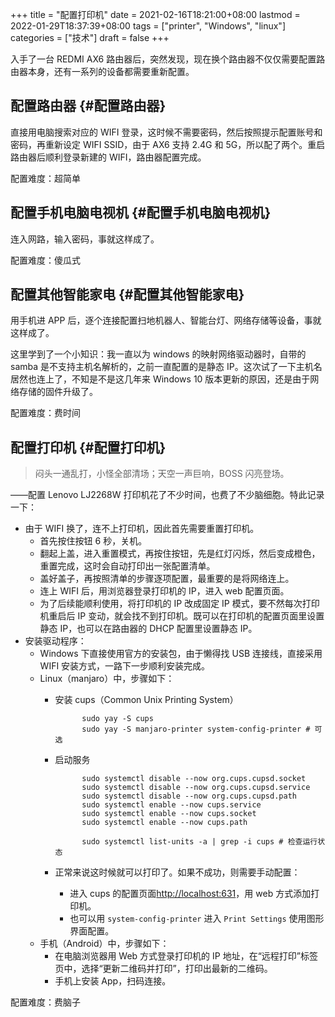 +++
title = "配置打印机"
date = 2021-02-16T18:21:00+08:00
lastmod = 2022-01-29T18:37:39+08:00
tags = ["printer", "Windows", "linux"]
categories = ["技术"]
draft = false
+++

入手了一台 REDMI AX6 路由器后，突然发现，现在换个路由器不仅仅需要配置路由器本身，还有一系列的设备都需要重新配置。 <br/>

<!--more-->


## 配置路由器 {#配置路由器}

直接用电脑搜索对应的 WIFI 登录，这时候不需要密码，然后按照提示配置账号和密码，再重新设定 WIFI SSID，由于 AX6 支持 2.4G 和 5G，所以配了两个。重启路由器后顺利登录新建的 WIFI，路由器配置完成。 <br/>

配置难度：超简单 <br/>


## 配置手机电脑电视机 {#配置手机电脑电视机}

连入网路，输入密码，事就这样成了。 <br/>

配置难度：傻瓜式 <br/>


## 配置其他智能家电 {#配置其他智能家电}

用手机进 APP 后，逐个连接配置扫地机器人、智能台灯、网络存储等设备，事就这样成了。 <br/>

这里学到了一个小知识：我一直以为 windows 的映射网络驱动器时，自带的 samba 是不支持主机名解析的，之前一直配置的是静态 IP。这次试了一下主机名居然也连上了，不知是不是这几年来 Windows 10 版本更新的原因，还是由于网络存储的固件升级了。 <br/>

配置难度：费时间 <br/>


## 配置打印机 {#配置打印机}

> 闷头一通乱打，小怪全部清场；天空一声巨响，BOSS 闪亮登场。 <br/>

——配置 Lenovo LJ2268W 打印机花了不少时间，也费了不少脑细胞。特此记录一下： <br/>

-   由于 WIFI 换了，连不上打印机，因此首先需要重置打印机。 <br/>
    -   首先按住按钮 6 秒，关机。 <br/>
    -   翻起上盖，进入重置模式，再按住按钮，先是红灯闪烁，然后变成橙色，重置完成，这时会自动打印出一张配置清单。 <br/>
    -   盖好盖子，再按照清单的步骤逐项配置，最重要的是将网络连上。 <br/>
    -   连上 WIFI 后，用浏览器登录打印机的 IP，进入 web 配置页面。 <br/>
    -   为了后续能顺利使用，将打印机的 IP 改成固定 IP 模式，要不然每次打印机重启后 IP 变动，就会找不到打印机。既可以在打印机的配置页面里设置静态 IP，也可以在路由器的 DHCP 配置里设置静态 IP。 <br/>
-   安装驱动程序： <br/>
    -   Windows 下直接使用官方的安装包，由于懒得找 USB 连接线，直接采用 WIFI 安装方式，一路下一步顺利安装完成。 <br/>
    -   Linux（manjaro）中，步骤如下： <br/>
        -   安装 cups（Common Unix Printing System） <br/>

            ```shell
                  sudo yay -S cups
                  sudo yay -S manjaro-printer system-config-printer # 可选
            ```
        -   启动服务 <br/>

            ```shell
                  sudo systemctl disable --now org.cups.cupsd.socket
                  sudo systemctl disable --now org.cups.cupsd.service
                  sudo systemctl disable --now org.cups.cupsd.path
                  sudo systemctl enable --now cups.service
                  sudo systemctl enable --now cups.socket
                  sudo systemctl enable --now cups.path

                  sudo systemctl list-units -a | grep -i cups # 检查运行状态
            ```
        -   正常来说这时候就可以打印了。如果不成功，则需要手动配置： <br/>
            -   进入 cups 的配置页面<http://localhost:631>，用 web 方式添加打印机。 <br/>
            -   也可以用 `system-config-printer` 进入 `Print Settings` 使用图形界面配置。 <br/>
    -   手机（Android）中，步骤如下： <br/>
        -   在电脑浏览器用 Web 方式登录打印机的 IP 地址，在“远程打印”标签页中，选择“更新二维码并打印”，打印出最新的二维码。 <br/>
        -   手机上安装 App，扫码连接。 <br/>

配置难度：费脑子 <br/>